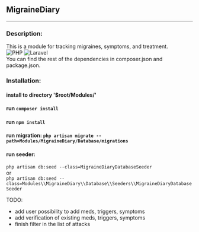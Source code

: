 ## MigraineDiary

<hr>

### Description:

This is a module for tracking migraines, symptoms, and treatment. <br>
![PHP](https://img.shields.io/badge/PHP-^8.1-777BB4?style=for-the-badge&logo=php&logoColor=white)
![Laravel](https://img.shields.io/badge/Laravel-10.x-FF2D20?style=for-the-badge&logo=laravel&logoColor=white) <br>
You can find the rest of the dependencies in composer.json and package.json.

### Installation:

#### install to directory '$root/Modules/' <br>

#### run `composer install` <br>

#### run `npm install` <br>

#### run migration: `php artisan migrate --path=Modules/MigraineDiary/Database/migrations` <br>

#### run seeder:
`php artisan db:seed --class=MigraineDiaryDatabaseSeeder`
<br> or <br>
`php artisan db:seed --class=Modules\\MigraineDiary\\Database\\Seeders\\MigraineDiaryDatabaseSeeder`

TODO:
- add user possibility to add meds, triggers, symptoms
- add verification of existing meds, triggers, symptoms
- finish filter in the list of attacks
